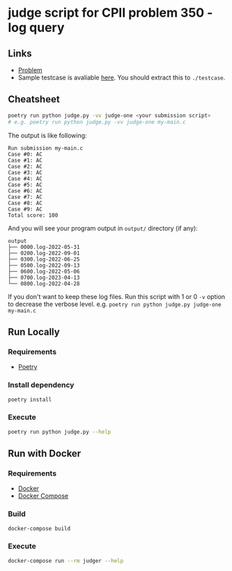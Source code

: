 # judge script for CPII problem 350 - log query

## Links

- [Problem](https://v2.noj.tw/course/110-Computer-Programming-II/problem/350)
- Sample testcase is avaliable [here](https://idocntnu-my.sharepoint.com/:u:/g/personal/40747019s_eduad_ntnu_edu_tw/EW27VmA4_fBLi5SznEP59KgBXNmLON4kKtHyJv_JCQnRPA?e=MjTsYc).
  You should extract this to `./testcase`.

## Cheatsheet

```bash
poetry run python judge.py -vv judge-one <your submission script>
# e.g. poetry run python judge.py -vv judge-one my-main.c
```

The output is like following:

```
Run submission my-main.c
Case #0: AC
Case #1: AC
Case #2: AC
Case #3: AC
Case #4: AC
Case #5: AC
Case #6: AC
Case #7: AC
Case #8: AC
Case #9: AC
Total score: 100
```

And you will see your program output in `output/` directory (if any):

```
output
├── 0000.log-2022-05-31
├── 0200.log-2022-09-01
├── 0300.log-2022-06-25
├── 0500.log-2022-09-13
├── 0600.log-2022-05-06
├── 0700.log-2023-04-13
└── 0800.log-2022-04-28
```

If you don't want to keep these log files. Run this script with 1 or 0 `-v` option to decrease the verbose level.
e.g. `poetry run python judge.py judge-one my-main.c`

## Run Locally

### Requirements

- [Poetry](https://python-poetry.org/)

### Install dependency

```bash
poetry install
```

### Execute

```bash
poetry run python judge.py --help
```

## Run with Docker

### Requirements

- [Docker](https://python-poetry.org/)
- [Docker Compose](https://docs.docker.com/compose/)

### Build

```bash
docker-compose build
```

### Execute

```bash
docker-compose run --rm judger --help
```
